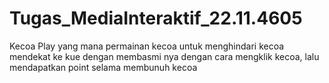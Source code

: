 # Tugas_MediaInteraktif_22.11.4605
Kecoa Play yang mana permainan kecoa untuk menghindari kecoa mendekat ke kue dengan membasmi nya dengan cara mengklik kecoa, lalu mendapatkan point selama membunuh kecoa
